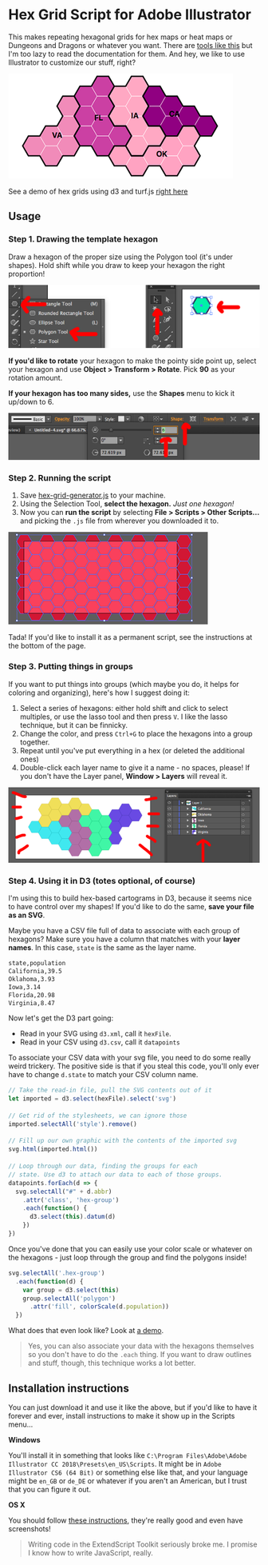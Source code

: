 # Hex Grid Script for Adobe Illustrator

This makes repeating hexagonal grids for hex maps or heat maps or Dungeons and Dragons or whatever you want. There are [tools like this](https://pitchinteractiveinc.github.io/tilegrams/) but I'm too lazy to read the documentation for them. And hey, we like to use Illustrator to customize our stuff, right?

![](screenshots/demo.png)

See a demo of hex grids using d3 and turf.js [right here](http://jsoma.github.io/hexagon-grids-for-adobe-illustrator/)

## Usage

### Step 1. Drawing the template hexagon

Draw a hexagon of the proper size using the Polygon tool (it's under shapes). Hold shift while you draw to keep your hexagon the right proportion!

![](screenshots/polygon-tool.png)

**If you'd like to rotate** your hexagon to make the pointy side point up, select your hexagon and use **Object > Transform > Rotate**. Pick **90** as your rotation amount.

**If your hexagon has too many sides,** use the **Shapes** menu to kick it up/down to 6.

![](screenshots/six-sides.png)

### Step 2. Running the script

1. Save [hex-grid-generator.js](https://github.com/jsoma/hexagon-grids-for-adobe-illustrator/raw/master/hex-grid-generator.js) to your machine.
2. Using the Selection Tool, **select the hexagon.** *Just one hexagon!*
3. Now you can **run the script** by selecting **File > Scripts > Other Scripts...** and picking the `.js` file from wherever you downloaded it to.

![](screenshots/hex-grid-complete.png)

Tada! If you'd like to install it as a permanent script, see the instructions at the bottom of the page.

### Step 3. Putting things in groups

If you want to put things into groups (which maybe you do, it helps for coloring and organizing), here's how I suggest doing it:

1. Select a series of hexagons: either hold shift and click to select multiples, or use the lasso tool and then press `V`. I like the lasso technique, but it can be finnicky.
2. Change the color, and press `Ctrl+G` to place the hexagons into a group together.
3. Repeat until you've put everything in a hex (or deleted the additional ones)
4. Double-click each layer name to give it a name - no spaces, please! If you don't have the Layer panel, **Window > Layers** will reveal it.

![](screenshots/layered.png)

### Step 4. Using it in D3 (totes optional, of course)

I'm using this to build hex-based cartograms in D3, because it seems nice to have control over my shapes! If you'd like to do the same, **save your file as an SVG**.

Maybe you have a CSV file full of data to associate with each group of hexagons? Make sure you have a column that matches with your **layer names**. In this case, `state` is the same as the layer name.

```
state,population
California,39.5
Oklahoma,3.93
Iowa,3.14
Florida,20.98
Virginia,8.47
```

Now let's get the D3 part going:

* Read in your SVG using `d3.xml`, call it `hexFile`.
* Read in your CSV using `d3.csv`, call it `datapoints`

To associate your CSV data with your svg file, you need to do some really weird trickery. The positive side is that if you steal this code, you'll only ever have to change `d.state` to match your CSV column name.

```js
// Take the read-in file, pull the SVG contents out of it
let imported = d3.select(hexFile).select('svg')

// Get rid of the stylesheets, we can ignore those
imported.selectAll('style').remove()

// Fill up our own graphic with the contents of the imported svg
svg.html(imported.html())

// Loop through our data, finding the groups for each
// state. Use d3 to attach our data to each of those groups.
datapoints.forEach(d => {
  svg.selectAll("#" + d.abbr)
    .attr('class', 'hex-group')
    .each(function() {
      d3.select(this).datum(d)
    })
})
```

Once you've done that you can easily use your color scale or whatever on the hexagons - just loop through the group and find the polygons inside!

```js
svg.selectAll('.hex-group')
  .each(function(d) {
    var group = d3.select(this)
    group.selectAll('polygon')
      .attr('fill', colorScale(d.population))
  })
```

What does that even look like? Look at [a demo](http://jsoma.github.io/hex-grids-for-adobe-illustrator).

> Yes, you can also associate your data with the hexagons themselves so you don't have to do the `.each` thing. If you want to draw outlines and stuff, though, this technique works a lot better.

## Installation instructions

You can just download it and use it like the above, but if you'd like to have it forever and ever, install instructions to make it show up in the Scripts menu...

**Windows**

You'll install it in something that looks like `C:\Program Files\Adobe\Adobe Illustrator CC 2018\Presets\en_US\Scripts`. It might be in `Adobe Illustrator CS6 (64 Bit)` or something else like that, and your language might be `en_GB` or `de_DE` or whatever if you aren't an American, but I trust that you can figure it out.

**OS X**

You should follow [these instructions](https://xinrongding.wordpress.com/2015/12/21/illustrator-cc-install-scripts-on-mac-os/), they're really good and even have screenshots!

> Writing code in the ExtendScript Toolkit seriously broke me. I promise I know how to write JavaScript, really.